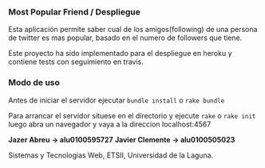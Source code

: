 ### Most Popular Friend / Despliegue

Esta aplicación permite saber cual de los amigos(following) de una persona de twitter es mas popular, basado en el numero de followers que tiene.

Este proyecto ha sido implementado para el despliegue en heroku y contiene tests con seguimiento en travis.

### Modo de uso

Antes de iniciar el servidor ejecutar `bundle install` o `rake bundle`

Para arrancar el servidor situese en el directorio y ejecute `rake` o `rake init` luego abra un navegador y vaya a la direccion localhost:4567

**Jazer Abreu -> alu0100595727**
**Javier Clemente -> alu0100505023**

Sistemas y Tecnologias Web, ETSII, Universidad de la Laguna.

